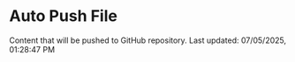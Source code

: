 # Auto Push File

Content that will be pushed to GitHub repository.
Last updated: 07/05/2025, 01:28:47 PM